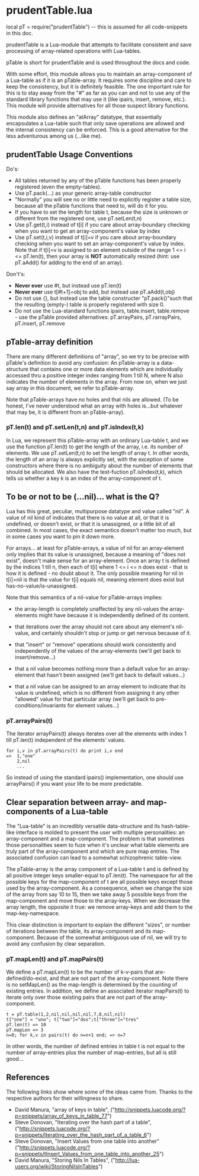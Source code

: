 prudentTable.lua
================

local pT = require("prudentTable")  -- this is assumed for all code-snippets in this doc.

prudentTable is a Lua-module that attempts to facilitate consistent and save processing of array-related operations with Lua-tables.

pTable is short for prudentTable and is used throughout the docs and code.

With some effort, this module allows you to maintain an array-component of a Lua-table as if it is an pTable-array. It requires some discipline and care to keep the consistency, but it is definitely feasible. The one important rule for this is to stay away from the "#" as far as you can and not to use any of the standard library functions that may use it (like ipairs, insert, remove, etc.). This module will provide alternatives for all those suspect library functions.

This module also defines an "atArray" datatype, that essentially encapsulates a Lua-table such that only save operations are allowed and the internal consistency can be enforced. This is a good alternative for the less adventurous among us (...like me).

prudentTable Usage Conventions
-------------------------

Do's:

*  All tables returned by any of the pTable functions has been properly registered (even the empty-tables).
*  Use pT.pack(...) as your generic array-table constructor
*  "Normally" you will see no or little need to explicitly register a table size, because all the pTable functions that need to, will do it for you.
*  If you have to set the length for table t, because the size is unknown or different from the registered one, use pT.setLen(t,n)
*  Use pT.get(t,i) instead of t[i] if you care about array-boundary checking when you want to get an array-component's value by index
*  Use pT.set(t,i,v) instead of t[i]=v if you care about array-boundary checking when you want to set an array-component's value by index. Note that if t[i]=v is assigned to an element outside of the range 1 <= i <= pT.len(t), then your array is **NOT** automatically resized (hint: use pT.aAdd() for adding to the end of an array).

Don't's:

*  **Never ever** use #t, but instead use pT.len(t)
*  **Never ever** use t[#t+1]=obj to add, but instead use pT.aAdd(t,obj)
*  Do not use {}, but instead use the table constructer "pT.pack()"such that the resulting (empty-) table is properly registered with size 0.
*  Do not use the Lua-standard functions ipairs, table.insert, table.remove - use the pTable provided alternatives: pT.arrayPairs, pT.rarrayPairs, pT.insert, pT.remove

pTable-array definition
-----------------------------

There are many different definitions of "array", so we try to be precise with pTable's definition to avoid any confusion: An pTable-array is a data-structure that contains one or more data elements which are individually accessed thru a positive integer index ranging from 1 till N, where N also indicates the number of elements in the array. From now on, when we just say array in this document, we refer to pTable-array.

Note that pTable-arrays have no holes and that nils are allowed. (To be honest, I've never understood what an array with holes is...but whatever that may be, it is different from an pTable-array).

### pT.len(t) and pT.setLen(t,n) and pT.isIndex(t,k)
In Lua, we represent this pTable-array with an ordinary Lua-table t, and we use the function pT.len(t) to get the length of the array, i.e. its number of elements. We use pT.setLen(t,n) to set the length of array t. In other words, the length of an array is always explicitly set, with the exception of some constructors where there is no ambiguity about the number of elements that should be allocated.
We also have the test-fuction pT.isIndex(t,k), which tells us whether a key k is an index of the array-component of t.

To be or not to be (...nil)... what is the Q?
---------------------------------------------

Lua has this great, peculiar, multipurpose datatype and value called "nil". A value of nil kind of indicates that there is no value at all, or that it is undefined, or doesn't exist, or that it is unassigned, or a little bit of all combined. In most cases, the exact semantics doesn't matter too much, but in some cases you want to pin it down more. 

For arrays... at least for pTable-arrays, a value of nil for an array-element only implies that its value is unassigned, because a meaning of "does not exist", doesn't make sense for an array-element. Once an array t is defined by the indices 1 till n, then each of t[i] where 1 <= i <= n does exist - that is how it is defined - no doubt about it. The only possible meaning for nil in t[i]=nil is that the value for t[i] equals nil, meaning element does exist but has-no-value/is-unassigned.

Note that this semantics of a nil-value for pTable-arrays implies:

*  the array-length is completely unaffected by any nil-values the array-elements might have because it is independently defined of its content.

*  that iterations over the array should not care about any element's nil-value, and certainly shouldn't stop or jump or get nervous because of it.

*  that "insert" or "remove" operations should work consistently and independently of the values of the array-elements (we'll get back to insert/remove...)

*  that a nil value becomes nothing more than a default value for an array-element that hasn't been assigned (we'll get back to default values...)

*  that a nil value can be assigned to an array element to indicate that its value is undefined, which is no different from assigning it any other "allowed" value for that particular array (we'll get back to pre-conditions/invariants for element values...)

### pT.arrayPairs(t)
The iterator arrayPairs(t) always iterates over all the elements with index 1 till pT.len(t) independent of the elements' values.

	for i,v in pT.arrayPairs(t) do print i,v end
	=>  1,"one"
	    2,nil
	    ...
	
So instead of using the standard ipairs() implementation, one should use arrayPairs() if you want your life to be more predictable.

Clear separation between array- and map-components of a Lua-table
-----------------------------------------------------------------

The "Lua-table" is an incredibly versatile data-structure and its hash-table-like interface is molded to present the user with multiple personalities: an array-component and a map-component. The problem is that sometimes those personalities seem to fuze when it's unclear what table elements are truly part of the array-component and which are pure map entries. The associated confusion can lead to a somewhat schizophrenic table-view. 

The pTable-array is the array component of a Lua-table t and is defined by all positive integer keys smaller-equal to pT.len(t). The namespace for all the possible keys for the map-component of t are all possible keys except those used by the array-component. 
As a consequence, when we change the size of the array from say 10 to 15, then we take away 5 possible keys from the map-component and move those to the array-keys. When we decrease the array length, the opposite it true: we remove array-keys and add them to the map-key-namespace.

This clear distinction is important to explain the different "sizes", or number of iterations between the table, its array-component and its map-component. Because of the somewhat ambiguous use of nil, we will try to avoid any confusion by clear separation.

### pT.mapLen(t) and pT.mapPairs(t)
We define a pT.mapLen(t) to be the number of k-v-pairs that are-defined/do-exist, and that are not part of the array-component. Note there is no setMapLen() as the map-length is determined by the counting of existing entries.
In addition, we define an associated iterator mapPairs(t) to iterate only over those existing pairs that are not part of the array-component.

    t = pT.table(1,2,nil,nil,nil,nil,7,8,nil,nil)
    t["one"] = "uno"; t["two"]="dos";t["three"]="tres"
    pT.len(t) => 10
    pT.mapLen => 3
    n=0; for k,v in pairs(t) do n=n+1 end; => n=7

In other words, the number of defined entries in table t is not equal to the number of array-entries plus the number of map-entries, but all is still good...

References
----------
The following links show where some of the ideas came from. Thanks to the respective authors for their willingness to share.

* David Manura, "array of keys in table", ("http://snippets.luacode.org/?p=snippets/array_of_keys_in_table_77")
* Steve Donovan, "Iterating over the hash part of a table", ("http://snippets.luacode.org/?p=snippets/Iterating_over_the_hash_part_of_a_table_6") 
* Steve Donovan, "Insert Values from one table into another" ("http://snippets.luacode.org/?p=snippets/tInsert_Values_from_one_table_into_another_25")
* David Manura, "Storing Nils In Tables", ("http://lua-users.org/wiki/StoringNilsInTables")


